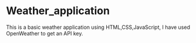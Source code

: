 # Weather_application
This is a basic weather application using HTML,CSS,JavaScript,
I have used OpenWeather to get an API key.
